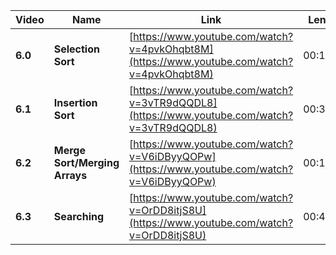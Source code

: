| Video   | Name                                                                             | Link                                                                                       | Length   |
| ------- | -------------------------------------------------------------------------------- | ------------------------------------------------------------------------------------------ | -------- |
| **6.0** | **Selection Sort**                                                               | [https://www.youtube.com/watch?v=4pvkOhqbt8M](https://www.youtube.com/watch?v=4pvkOhqbt8M) | 00:19:51 |
| **6.1** | **Insertion Sort**                                                               | [https://www.youtube.com/watch?v=3vTR9dQQDL8](https://www.youtube.com/watch?v=3vTR9dQQDL8) | 00:30:35 |
| **6.2** | **Merge Sort/Merging Arrays**                                                    | [https://www.youtube.com/watch?v=V6iDByyQOPw](https://www.youtube.com/watch?v=V6iDByyQOPw) | 00:19:53 |
| **6.3** | **Searching**                                                                    | [https://www.youtube.com/watch?v=OrDD8itjS8U](https://www.youtube.com/watch?v=OrDD8itjS8U) | 00:42:04 |


